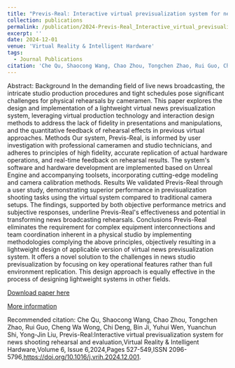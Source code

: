 ```yaml
---
title: "Previs-Real: Interactive virtual previsualization system for news shooting rehearsal and evaluation"
collection: publications
permalink: /publication/2024-Previs-Real_Interactive_virtual_previsualization_system_for_news_shooting_rehearsal_and_evaluation
excerpt: ''
date: 2024-12-01
venue: 'Virtual Reality & Intelligent Hardware'
tags:
  - Journal Publications
citation: 'Che Qu, Shaocong Wang, Chao Zhou, Tongchen Zhao, Rui Guo, Cheng Wa Wong, Chi Deng, Bin Ji, Yuhui Wen, Yuanchun Shi, Yong-Jin Liu, Previs-Real:Interactive virtual previsualization system for news shooting rehearsal and evaluation,Virtual Reality & Intelligent Hardware,Volume 6, Issue 6,2024,Pages 527-549,ISSN 2096-5796,https://doi.org/10.1016/j.vrih.2024.12.001.'
---
```


Abstract:  Background In the demanding field of live news broadcasting, the intricate studio production procedures and tight schedules pose significant challenges for physical rehearsals by cameramen. This paper explores the design and implementation of a lightweight virtual news previsualization system, leveraging virtual production technology and interaction design methods to address the lack of fidelity in presentations and manipulations, and the quantitative feedback of rehearsal effects in previous virtual approaches. Methods Our system, Previs-Real, is informed by user investigation with professional cameramen and studio technicians, and adheres to principles of high fidelity, accurate replication of actual hardware operations, and real-time feedback on rehearsal results. The system's software and hardware development are implemented based on Unreal Engine and accompanying toolsets, incorporating cutting-edge modeling and camera calibration methods. Results We validated Previs-Real through a user study, demonstrating superior performance in previsualization shooting tasks using the virtual system compared to traditional camera setups. The findings, supported by both objective performance metrics and subjective responses, underline Previs-Real's effectiveness and potential in transforming news broadcasting rehearsals. Conclusions Previs-Real eliminates the requirement for complex equipment interconnections and team coordination inherent in a physical studio by implementing methodologies complying the above principles, objectively resulting in a lightweight design of applicable version of virtual news previsualization system. It offers a novel solution to the challenges in news studio previsualization by focusing on key operational features rather than full environment replication. This design approach is equally effective in the process of designing lightweight systems in other fields.



[Download paper here](http://yongjinliu.github.io/files/2024-Previs-Real_Interactive_virtual_previsualization_system_for_news_shooting_rehearsal_and_evaluation.pdf)


[More information](https://cg.cs.tsinghua.edu.cn/people/~Yongjin/Yongjin.htm)

Recommended citation: Che Qu, Shaocong Wang, Chao Zhou, Tongchen Zhao, Rui Guo, Cheng Wa Wong, Chi Deng, Bin Ji, Yuhui Wen, Yuanchun Shi, Yong-Jin Liu, Previs-Real:Interactive virtual previsualization system for news shooting rehearsal and evaluation,Virtual Reality & Intelligent Hardware,Volume 6, Issue 6,2024,Pages 527-549,ISSN 2096-5796,https://doi.org/10.1016/j.vrih.2024.12.001.





